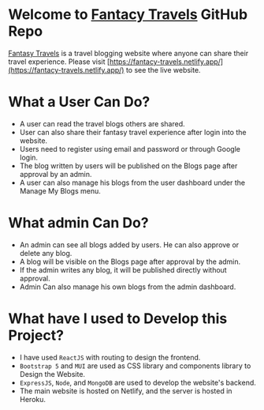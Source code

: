 # Welcome to [Fantacy Travels](https://fantacy-travels.netlify.app/) GitHub Repo

[Fantasy Travels](https://fantacy-travels.netlify.app/) is a travel blogging website where anyone can share their travel experience. Please visit [https://fantacy-travels.netlify.app/](https://fantacy-travels.netlify.app/) to see the live website.

# What a User Can Do?
* A user can read the travel blogs others are shared.
* User can also share their fantasy travel experience after login into the website.
* Users need to register using email and password or through Google login.
* The blog written by users will be published on the Blogs page after approval by an admin.
* A user can also manage his blogs from the user dashboard under the Manage My Blogs menu.


# What admin Can Do?
* An admin can see all blogs added by users. He can also approve or delete any blog.
* A blog will be visible on the Blogs page after approval by the admin.
* If the admin writes any blog, it will be published directly without approval.
* Admin Can also manage his own blogs from the admin dashboard.


# What have I used to Develop this Project?
* I have used `ReactJS` with routing to design the frontend.
* `Bootstrap 5` and `MUI` are used as CSS library and components library to Design the Website.
* `ExpressJS`, `Node`, and `MongoDB` are used to develop the website's backend.
* The main website is hosted on Netlify, and the server is hosted in Heroku.

